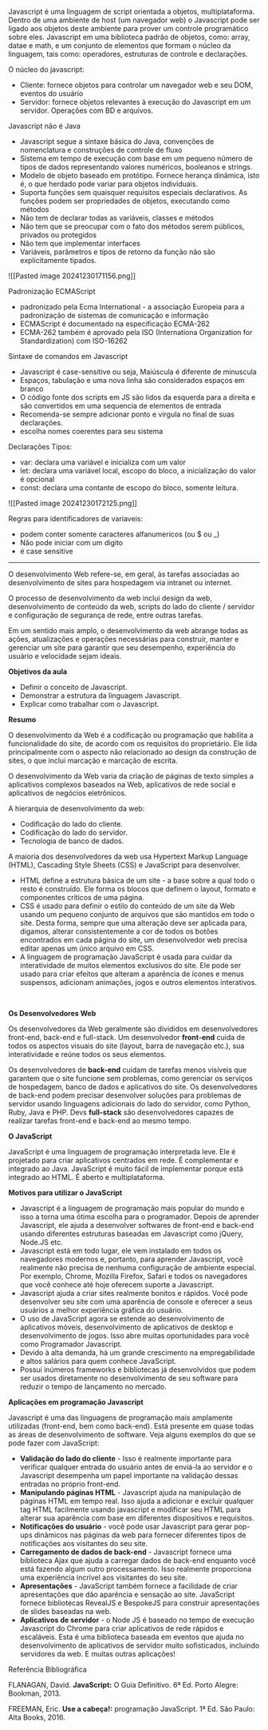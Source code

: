 
Javascript é uma linguagem de script orientada a objetos, multiplataforma.
Dentro de uma ambiente de host (um navegador web) o Javascript pode ser ligado aos objetos deste ambiente para prover um controle programático sobre eles.
Javascript em uma biblioteca padrão de objetos, como: array, datae e math, e um conjunto de elementos que formam o núcleo da linguagem, tais como: operadores, estruturas de controle e declarações.

O núcleo do javascript:

- Cliente: fornece objetos para controlar um navegador web e seu DOM, eventos do usuário
- Servidor: fornece objetos relevantes à execução do Javascript em um servidor. Operações com BD e arquivos.

Javascript não é Java

- Javascript segue a sintaxe básica do Java, convenções de nomenclatura e construções de controle de fluxo
- Sistema em tempo de execução com base em um pequeno número de tipos de dados representando valores numéricos, booleanos e strings.
- Modelo de objeto baseado em protótipo. Fornece herança dinâmica, isto é,  o que herdado pode variar para objetos individuais.
- Suporta funções sem quaisquer requisitos especiais declarativos. As funções podem ser propriedades de objetos, executando como métodos
- Não tem de declarar todas as variáveis, classes e métodos
- Não tem que se preocupar com o fato dos métodos serem públicos, privados ou protegidos
- Não tem que implementar interfaces
- Variáveis, parâmetros e tipos de retorno da função não são explicitamente tipados.

![[Pasted image 20241230171156.png]]


Padronização ECMAScript

- padronizado pela Ecma International - a associação Europeia para a padronização de sistemas de comunicação e informação
- ECMAScript é documentado na especificação ECMA-262
- ECMA-262 também é aprovado pela ISO (Internationa Organization for Standardization) com ISO-16262

Sintaxe de comandos em Javascript

- Javascript é case-sensitive ou seja, Maiúscula é diferente de minuscula
- Espaços, tabulação e uma nova linha são considerados espaços em branco
- O código fonte dos scripts em JS são lidos da esquerda para a direita e são convertidos em uma sequencia de elementos de entrada
- Recomenda-se sempre adicionar ponto e virgula no final de suas declarações.
- escolha nomes coerentes para seu sistema

Declarações
Tipos:
- var: declara uma variável e inicializa com um valor
- let: declara uma variável local, escopo do bloco, a inicialização do valor é opcional
- const: declara uma contante de escopo do bloco, somente leitura.

![[Pasted image 20241230172125.png]]

Regras para identificadores de variaveis:
- podem conter somente caracteres alfanumericos (ou $ ou _)
- Não pode iniciar com um digito
- é case sensitive

____

O desenvolvimento Web refere-se, em geral, às tarefas associadas ao desenvolvimento de sites para hospedagem via intranet ou internet.

O processo de desenvolvimento da web inclui design da web, desenvolvimento de conteúdo da web, scripts do lado do cliente / servidor e configuração de segurança de rede, entre outras tarefas.

Em um sentido mais amplo, o desenvolvimento da web abrange todas as ações, atualizações e operações necessárias para construir, manter e gerenciar um site para garantir que seu desempenho, experiência do usuário e velocidade sejam ideais.

**Objetivos da aula**

- Definir o conceito de Javascript.
- Demonstrar a estrutura da linguagem Javascript.
- Explicar como trabalhar com o Javascript.

**Resumo**

O desenvolvimento da Web é a codificação ou programação que habilita a funcionalidade do site, de acordo com os requisitos do proprietário. Ele lida principalmente com o aspecto não relacionado ao design da construção de sites, o que inclui marcação e marcação de escrita.

O desenvolvimento da Web varia da criação de páginas de texto simples a aplicativos complexos baseados na Web, aplicativos de rede social e aplicativos de negócios eletrônicos.

A hierarquia de desenvolvimento da web:

- Codificação do lado do cliente.
- Codificação do lado do servidor.
- Tecnologia de banco de dados.

A maioria dos desenvolvedores da web usa Hypertext Markup Language (HTML), Cascading Style Sheets (CSS) e JavaScript para desenvolver.

- HTML define a estrutura básica de um site - a base sobre a qual todo o resto é construído. Ele forma os blocos que definem o layout, formato e componentes críticos de uma página.
- CSS é usado para definir o estilo do conteúdo de um site da Web usando um pequeno conjunto de arquivos que são mantidos em todo o site. Desta forma, sempre que uma alteração deve ser aplicada para, digamos, alterar consistentemente a cor de todos os botões encontrados em cada página do site, um desenvolvedor web precisa editar apenas um único arquivo em CSS.
- A linguagem de programação JavaScript é usada para cuidar da interatividade de muitos elementos exclusivos do site. Ele pode ser usado para criar efeitos que alteram a aparência de ícones e menus suspensos, adicionam animações, jogos e outros elementos interativos.

  
 

**Os Desenvolvedores Web**

Os desenvolvedores da Web geralmente são divididos em desenvolvedores front-end, back-end e full-stack. Um desenvolvedor **front-end** cuida de todos os aspectos visuais do site (layout, barra de navegação etc.), sua interatividade e reúne todos os seus elementos.

Os desenvolvedores de **back-end** cuidam de tarefas menos visíveis que garantem que o site funcione sem problemas, como gerenciar os serviços de hospedagem, banco de dados e aplicativos do site. Os desenvolvedores de back-end podem precisar desenvolver soluções para problemas de servidor usando linguagens adicionais do lado do servidor, como Python, Ruby, Java e PHP. Devs **full-stack** são desenvolvedores capazes de realizar tarefas front-end e back-end ao mesmo tempo.

**O JavaScript**

JavaScript é uma linguagem de programação interpretada leve. Ele é projetado para criar aplicativos centrados em rede. É complementar e integrado ao Java. JavaScript é muito fácil de implementar porque está integrado ao HTML. É aberto e multiplataforma.

**Motivos para utilizar o JavaScript**

- Javascript é a linguagem de programação mais popular do mundo e isso a torna uma ótima escolha para o programador. Depois de aprender Javascript, ele ajuda a desenvolver softwares de front-end e back-end usando diferentes estruturas baseadas em Javascript como jQuery, Node.JS etc.
- Javascript está em todo lugar, ele vem instalado em todos os navegadores modernos e, portanto, para aprender Javascript, você realmente não precisa de nenhuma configuração de ambiente especial. Por exemplo, Chrome, Mozilla Firefox, Safari e todos os navegadores que você conhece até hoje oferecem suporte a Javascript.
- Javascript ajuda a criar sites realmente bonitos e rápidos. Você pode desenvolver seu site com uma aparência de console e oferecer a seus usuários a melhor experiência gráfica do usuário.
- O uso de JavaScript agora se estende ao desenvolvimento de aplicativos móveis, desenvolvimento de aplicativos de desktop e desenvolvimento de jogos. Isso abre muitas oportunidades para você como Programador Javascript.
- Devido à alta demanda, há um grande crescimento na empregabilidade e altos salários para quem conhece JavaScript. 
- Possui inúmeros frameworks e bibliotecas já desenvolvidos que podem ser usados diretamente no desenvolvimento de seu software para reduzir o tempo de lançamento no mercado.

**Aplicações em programação Javascript**

Javascript é uma das linguagens de programação mais amplamente utilizadas (front-end, bem como back-end). Está presente em quase todas as áreas de desenvolvimento de software. Veja alguns exemplos do que se pode fazer com JavaScript:

- **Validação do lado do cliente** - Isso é realmente importante para verificar qualquer entrada do usuário antes de enviá-la ao servidor e o Javascript desempenha um papel importante na validação dessas entradas no próprio front-end.
- **Manipulando páginas HTML** - Javascript ajuda na manipulação de páginas HTML em tempo real. Isso ajuda a adicionar e excluir qualquer tag HTML facilmente usando javascript e modificar seu HTML para alterar sua aparência com base em diferentes dispositivos e requisitos.
- **Notificações do usuário** - você pode usar Javascript para gerar pop-ups dinâmicos nas páginas da web para fornecer diferentes tipos de notificações aos visitantes do seu site.
- **Carregamento de dados de back-end** - Javascript fornece uma biblioteca Ajax que ajuda a carregar dados de back-end enquanto você está fazendo algum outro processamento. Isso realmente proporciona uma experiência incrível aos visitantes do seu site.
- **Apresentações** - JavaScript também fornece a facilidade de criar apresentações que dão aparência e sensação ao site. JavaScript fornece bibliotecas RevealJS e BespokeJS para construir apresentações de slides baseadas na web.
- **Aplicativos de servidor** - o Node JS é baseado no tempo de execução Javascript do Chrome para criar aplicativos de rede rápidos e escaláveis. Esta é uma biblioteca baseada em eventos que ajuda no desenvolvimento de aplicativos de servidor muito sofisticados, incluindo servidores da web. E muitas outras aplicações!

Referência Bibliográfica

FLANAGAN, David. **JavaScript:** O Guia Definitivo. 6ª Ed. Porto Alegre: Bookman, 2013.

FREEMAN, Eric. **Use a cabeça!:** programação JavaScript. 1ª Ed. São Paulo: Alta Books, 2016.